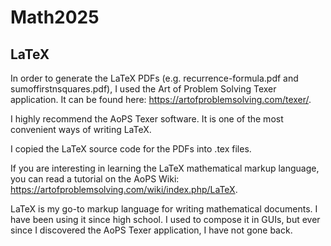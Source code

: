 # Math2025

## LaTeX
In order to generate the LaTeX PDFs (e.g. recurrence-formula.pdf and sumoffirstnsquares.pdf), I used the Art of Problem Solving Texer application. It can be found here: https://artofproblemsolving.com/texer/.

I highly recommend the AoPS Texer software. It is one of the most convenient ways of writing LaTeX.

I copied the LaTeX source code for the PDFs into .tex files.

If you are interesting in learning the LaTeX mathematical markup language, you can read a tutorial on the AoPS Wiki: https://artofproblemsolving.com/wiki/index.php/LaTeX.

LaTeX is my go-to markup language for writing mathematical documents. I have been using it since high school. I used to compose it in GUIs, but ever since I discovered the AoPS Texer application, I have not gone back.
